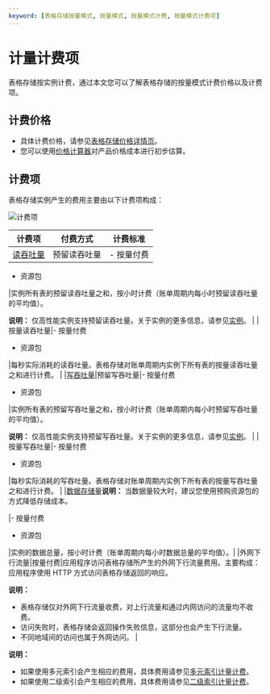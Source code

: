 ```yaml
---
keyword: [表格存储按量模式, 按量模式, 按量模式计费, 按量模式计费项]
---
```


# 计量计费项

表格存储按实例计费，通过本文您可以了解表格存储的按量模式计费价格以及计费项。

## 计费价格

-   具体计费价格，请参见[表格存储价格详情页](https://www.aliyun.com/price/product#/ots/detail)。
-   您可以使用[价格计算器](https://www.aliyun.com/price/product#/ots/calculator)对产品价格成本进行初步估算。

## 计费项

表格存储实例产生的费用主要由以下计费项构成：

![计费项](https://static-aliyun-doc.oss-accelerate.aliyuncs.com/assets/img/zh-CN/1247958951/p51901.png)

|计费项|付费方式|计费标准|
|---|----|----|
|[读吞吐量](/cn.zh-CN/功能介绍/基础概念/读写吞吐量.md)|预留读吞吐量|-   按量付费
-   资源包

|实例所有表的预留读吞吐量之和，按小时计费（账单周期内每小时预留读吞吐量的平均值）。

**说明：** 仅高性能实例支持预留读吞吐量。关于实例的更多信息，请参见[实例](/cn.zh-CN/功能介绍/基础概念/实例.md)。 |
|按量读吞吐量|-   按量付费
-   资源包

|每秒实际消耗的读吞吐量。表格存储对账单周期内实例下所有表的按量读吞吐量之和进行计费。 |
|[写吞吐量](/cn.zh-CN/功能介绍/基础概念/读写吞吐量.md)|预留写吞吐量|-   按量付费
-   资源包

|实例所有表的预留写吞吐量之和，按小时计费（账单周期内每小时预留写吞吐量的平均值）。

**说明：** 仅高性能实例支持预留写吞吐量。关于实例的更多信息，请参见[实例](/cn.zh-CN/功能介绍/基础概念/实例.md)。 |
|按量写吞吐量|-   按量付费
-   资源包

|每秒实际消耗的写吞吐量。表格存储对账单周期内实例下所有表的按量写吞吐量之和进行计费。 |
|[数据存储量](/cn.zh-CN/产品定价/数据存储量.md)**说明：** 当数据量较大时，建议您使用预购资源包的方式降低存储成本。

|-   按量付费
-   资源包

|实例的数据总量，按小时计费（账单周期内每小时数据总量的平均值）。|
|外网下行流量|按量付费|应用程序访问表格存储所产生的外网下行流量费用。主要构成：应用程序使用 HTTP 方式访问表格存储返回的响应。

**说明：**

-   表格存储仅对外网下行流量收费，对上行流量和通过内网访问的流量均不收费。
-   访问失败时，表格存储会返回操作失败信息，这部分也会产生下行流量。
-   不同地域间的访问也属于外网访问。 |

**说明：**

-   如果使用多元索引会产生相应的费用，具体费用请参见[多元索引计量计费]()。
-   如果使用二级索引会产生相应的费用，具体费用请参见[二级索引计量计费]()。

